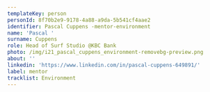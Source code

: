 ```yaml
---
templateKey: person
personId: 8f70b2e9-9178-4a88-a9da-5b541cf4aae2
identifier: Pascal Cuppens -mentor-environment
name: 'Pascal '
surname: Cuppens
role: Head of Surf Studio @KBC Bank
photo: /img/i21_pascal_cuppens_environment-removebg-preview.png
about: ''
linkedin: 'https://www.linkedin.com/in/pascal-cuppens-649891/'
label: mentor
tracklist: Environment
---
```

